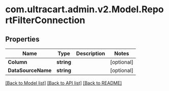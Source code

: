 
# com.ultracart.admin.v2.Model.ReportFilterConnection

## Properties

Name | Type | Description | Notes
------------ | ------------- | ------------- | -------------
**Column** | **string** |  | [optional] 
**DataSourceName** | **string** |  | [optional] 

[[Back to Model list]](../README.md#documentation-for-models)
[[Back to API list]](../README.md#documentation-for-api-endpoints)
[[Back to README]](../README.md)

